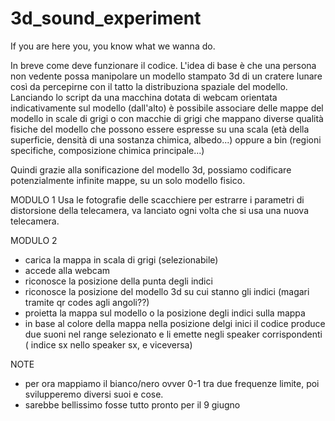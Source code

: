 # 3d_sound_experiment
If you are here you, you know what we wanna do.


In breve come deve funzionare il codice.
L'idea di base è che una persona non vedente possa manipolare un modello stampato 3d di un cratere lunare così da percepirne con il tatto la distribuziona spaziale del modello. Lanciando lo script da una macchina dotata di webcam orientata indicativamente sul modello (dall'alto) è possibile associare delle mappe del modello in scale di grigi o con macchie di grigi che mappano diverse qualità fisiche del modello che possono essere espresse su una scala (età della superficie, densità di una sostanza chimica, albedo...) oppure a bin (regioni specifiche, composizione chimica principale...)

Quindi grazie alla sonificazione del modello 3d, possiamo codificare potenzialmente infinite mappe, su un solo modello fisico.


MODULO 1
Usa le fotografie delle scacchiere per estrarre i parametri di distorsione della telecamera, va lanciato ogni volta che si usa una nuova telecamera.

MODULO 2
- carica la mappa in scala di grigi (selezionabile)
- accede alla webcam
- riconosce la posizione della punta degli indici
- riconosce la posizione del modello 3d su cui stanno gli indici (magari tramite qr codes agli angoli??)
- proietta la mappa sul modello o la posizione degli indici sulla mappa
- in base al colore della mappa nella posizione delgi inici il codice produce due suoni nel range selezionato e li emette negli speaker corrispondenti ( indice sx nello speaker sx, e viceversa)

NOTE
- per ora mappiamo il bianco/nero ovver 0-1 tra due frequenze limite, poi svilupperemo diversi suoi e cose.
- sarebbe bellissimo fosse tutto pronto per il 9 giugno

